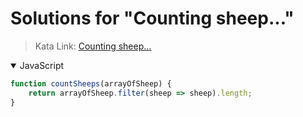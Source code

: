 # Solutions for "Counting sheep..."

> Kata Link: [Counting sheep...](https://www.codewars.com/kata/54edbc7200b811e956000556)

<details open>
<summary>JavaScript</summary>
<p>

```js
function countSheeps(arrayOfSheep) {
    return arrayOfSheep.filter(sheep => sheep).length;
}
```

</p>
</details>
